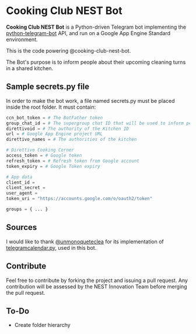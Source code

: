 # Cooking Club NEST Bot

**Cooking Club NEST Bot** is a Python-driven Telegram bot implementing the [python-telegram-bot](https://github.com/python-telegram-bot/python-telegram-bot) API, and run on a Google App Engine Standard environment.

This is the code powering @cooking-club-nest-bot.

The Bot's purpose is to inform people about their upcoming cleaning turns in a shared kitchen.

## Sample secrets.py file

In order to make the bot work, a file named secrets.py must be placed inside the root folder. It must contain:

```python
ccn_bot_token = # The BotFather token
group_chat_id = # The supergroup chat ID that will be used to inform people
direttivoid = # The authority of the Kitchen ID
url = # Google App Engine project URL
direttivo_names = # The authorities of the kitchen

# Direttivo Cooking Corner
access_token = # Google token
refresh_token = # Refresh token from Google account
token_expiry = # Google Token expiry

# App data
client_id = 
client_secret =
user_agent = 
token_uri = "https://accounts.google.com/o/oauth2/token"

groups = { ... }
```

## Sources

I would like to thank [@unmonoqueteclea](https://github.com/unmonoqueteclea) for its implementation of [telegramcalendar.py](https://github.com/unmonoqueteclea/calendar-telegram), used in this bot.

## Contribute
Feel free to contribute by forking the project and issuing a pull request. Any contribution will be assessed by the NEST Innovation Team before merging the pull request.

## To-Do

* Create folder hierarchy

